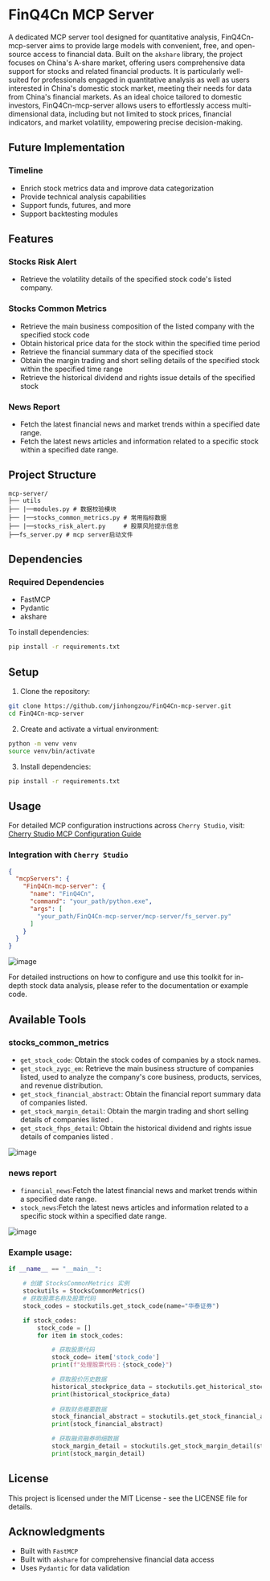 # FinQ4Cn MCP Server

A dedicated MCP server tool designed for quantitative analysis, FinQ4Cn-mcp-server aims to provide large models with convenient, free, and open-source access to financial data. Built on the `akshare` library, the project focuses on China's A-share market, offering users comprehensive data support for stocks and related financial products. It is particularly well-suited for professionals engaged in quantitative analysis as well as users interested in China's domestic stock market, meeting their needs for data from China's financial markets. As an ideal choice tailored to domestic investors, FinQ4Cn-mcp-server allows users to effortlessly access multi-dimensional data, including but not limited to stock prices, financial indicators, and market volatility, empowering precise decision-making.

## Future Implementation

### Timeline
- Enrich stock metrics data and improve data categorization  
- Provide technical analysis capabilities  
- Support funds, futures, and more  
- Support backtesting modules

## Features

### Stocks Risk Alert
- Retrieve the volatility details of the specified stock code's listed company.

### Stocks Common Metrics
- Retrieve the main business composition of the listed company with the specified stock code  
- Obtain historical price data for the stock within the specified time period  
- Retrieve the financial summary data of the specified stock  
- Obtain the margin trading and short selling details of the specified stock within the specified time range  
- Retrieve the historical dividend and rights issue details of the specified stock

### News Report
- Fetch the latest financial news and market trends within a specified date range.
- Fetch the latest news articles and information related to a specific stock within a specified date range.

## Project Structure

```
mcp-server/
├── utils    
├── |──modules.py # 数据校验模块
├── |──stocks_common_metrics.py # 常用指标数据
├── |──stocks_risk_alert.py     # 股票风险提示信息
├──fs_server.py # mcp server启动文件
```

## Dependencies

### Required Dependencies
- FastMCP
- Pydantic
- akshare

To install dependencies:
```bash
pip install -r requirements.txt
```

## Setup

1. Clone the repository:
```bash
git clone https://github.com/jinhongzou/FinQ4Cn-mcp-server.git
cd FinQ4Cn-mcp-server
```

2. Create and activate a virtual environment:
```bash
python -m venv venv
source venv/bin/activate
```

3. Install dependencies:
```bash
pip install -r requirements.txt
```

## Usage

For detailed MCP configuration instructions across `Cherry Studio`, visit:
[Cherry Studio MCP Configuration Guide](https://docs.cherry-ai.com/advanced-basic/mcp)

### Integration with `Cherry Studio`
```json
{
  "mcpServers": {
    "FinQ4Cn-mcp-server": {
      "name": "FinQ4Cn",
      "command": "your_path/python.exe",
      "args": [
        "your_path/FinQ4Cn-mcp-server/mcp-server/fs_server.py"
      ]
    }
  }
}
```

![image](mcp-server/demo_png/mcp4Cherry.png)

For detailed instructions on how to configure and use this toolkit for in-depth stock data analysis, please refer to the documentation or example code.

## Available Tools

### stocks_common_metrics
- `get_stock_code`: Obtain the stock codes of companies by a stock names.
- `get_stock_zygc_em`: Retrieve the main business structure of companies listed, used to analyze the company's core business, products, services, and revenue distribution.
- `get_stock_financial_abstract`: Obtain the financial report summary data of companies listed.
- `get_stock_margin_detail`: Obtain the margin trading and short selling details of companies listed .
- `get_stock_fhps_detail`: Obtain the historical dividend and rights issue details of companies listed .

![image](mcp-server/demo_png/工具-分析综合股票财报.png)


### news report
- `financial_news`:Fetch the latest financial news and market trends within a specified date range.
- `stock_news`:Fetch the latest news articles and information related to a specific stock within a specified date range.

![image](mcp-server/demo_png/工具-个股新闻.png)

### Example usage:

```python
if __name__ == "__main__":

    # 创建 StocksCommonMetrics 实例
    stockutils = StocksCommonMetrics()
    # 获取股票名称及股票代码
    stock_codes = stockutils.get_stock_code(name="华泰证券")

    if stock_codes:
        stock_code = []
        for item in stock_codes:

            # 获取股票代码
            stock_code= item['stock_code']
            print(f"处理股票代码：{stock_code}")

            # 获取股价历史数据
            historical_stockprice_data = stockutils.get_historical_stockprice_data(stock_code=stock_code, start_date="20230101", end_date="20231001")
            print(historical_stockprice_data)
            
            # 获取财务概要数据
            stock_financial_abstract = stockutils.get_stock_financial_abstract(stock_code=stock_code, indicator='按报告期')
            print(stock_financial_abstract)

            # 获取融资融券明细数据
            stock_margin_detail = stockutils.get_stock_margin_detail(stock_code=stock_code, start_date="20230102", end_date="20230110")
            print(stock_margin_detail)
```

## License

This project is licensed under the MIT License - see the LICENSE file for details.

## Acknowledgments

- Built with `FastMCP`
- Built with `akshare` for comprehensive financial data access
- Uses `Pydantic` for data validation
